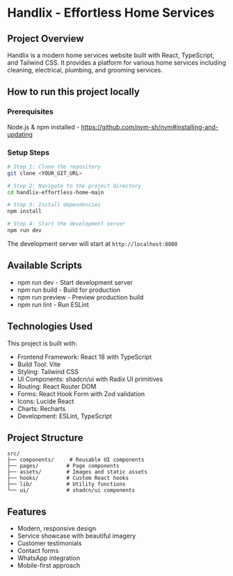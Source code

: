 # Handlix - Effortless Home Services

## Project Overview

Handlix is a modern home services website built with React, TypeScript, and Tailwind CSS. It provides a platform for various home services including cleaning, electrical, plumbing, and grooming services.

## How to run this project locally

### Prerequisites
Node.js & npm installed - https://github.com/nvm-sh/nvm#installing-and-updating

### Setup Steps

```sh
# Step 1: Clone the repository
git clone <YOUR_GIT_URL>

# Step 2: Navigate to the project directory
cd handlix-effortless-home-main

# Step 3: Install dependencies
npm install

# Step 4: Start the development server
npm run dev
```

The development server will start at `http://localhost:8080`

## Available Scripts

- npm run dev - Start development server
- npm run build - Build for production
- npm run preview - Preview production build
- npm run lint - Run ESLint

## Technologies Used

This project is built with:

- Frontend Framework: React 18 with TypeScript
- Build Tool: Vite
- Styling: Tailwind CSS
- UI Components: shadcn/ui with Radix UI primitives
- Routing: React Router DOM
- Forms: React Hook Form with Zod validation
- Icons: Lucide React
- Charts: Recharts
- Development: ESLint, TypeScript

## Project Structure

```
src/
├── components/     # Reusable UI components
├── pages/         # Page components
├── assets/        # Images and static assets
├── hooks/         # Custom React hooks
├── lib/           # Utility functions
└── ui/            # shadcn/ui components
```

## Features

- Modern, responsive design
- Service showcase with beautiful imagery
- Customer testimonials
- Contact forms
- WhatsApp integration
- Mobile-first approach
